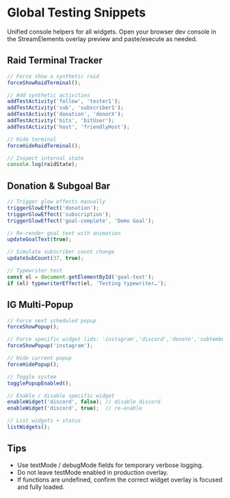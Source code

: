 # Global Testing Snippets

Unified console helpers for all widgets. Open your browser dev console in the StreamElements overlay preview and paste/execute as needed.

## Raid Terminal Tracker
```javascript
// Force show a synthetic raid
forceShowRaidTerminal();

// Add synthetic activities
addTestActivity('follow', 'tester1');
addTestActivity('sub', 'subscriber1');
addTestActivity('donation', 'donorX');
addTestActivity('bits', 'bitUser');
addTestActivity('host', 'friendlyHost');

// Hide terminal
forceHideRaidTerminal();

// Inspect internal state
console.log(raidState);
```

## Donation & Subgoal Bar
```javascript
// Trigger glow effects manually
triggerGlowEffect('donation');
triggerGlowEffect('subscription');
triggerGlowEffect('goal-complete', 'Demo Goal');

// Re-render goal text with animation
updateGoalText(true);

// Simulate subscriber count change
updateSubCount(37, true);

// Typewriter test
const el = document.getElementById('goal-text');
if (el) typewriterEffect(el, 'Testing typewriter…');
```

## IG Multi-Popup
```javascript
// Force next scheduled popup
forceShowPopup();

// Force specific widget (ids: 'instagram','discord','donate','subtember','christmas')
forceShowPopup('instagram');

// Hide current popup
forceHidePopup();

// Toggle system
togglePopupEnabled();

// Enable / disable specific widget
enableWidget('discord', false); // disable discord
enableWidget('discord', true);  // re-enable

// List widgets + status
listWidgets();
```

## Tips
- Use testMode / debugMode fields for temporary verbose logging.
- Do not leave testMode enabled in production overlay.
- If functions are undefined, confirm the correct widget overlay is focused and fully loaded.
